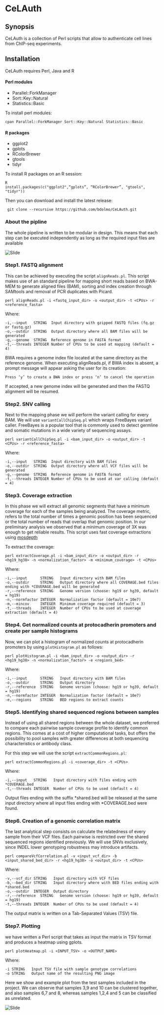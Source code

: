 # CeLAuth
## Synopsis
 CeLAuth is a collection of Perl scripts that allow to authenticate cell lines from ChIP-seq experiments.

 ## Installation
 CeLAuth requires Perl, Java and R 

 #### Perl modules
* Parallel::ForkManager
* Sort::Key::Natural
* Statistics::Basic

To install perl modules: 
```
cpan Parallel::ForkManager Sort::Key::Natural Statistics::Basic
```

 #### R packages
* ggplot2
* gplots
* RColorBrewer
* gtools
* tidyr

To install R packages on an R session:
```
R
install.packages(c("ggplot2",“gplots”, “RColorBrewer”, "gtools", "tidyr"))
```

Then you can download and install the latest release:
```
 git clone --recursive https://github.com/bdolmo/CeLAuth.git
 ```
 ### About the pipline 
 The whole pipeline is written to be modular in design. This means that each step can be executed independently as long as the required input files are available 

![Slide](img/Pipeline.png)

 ### Step1.	FASTQ alignment
This can be achieved by executing the script `alignReads.pl`. This script makes use of an standard pipeline for mapping short reads based on BWA-MEM to generate aligned files (BAM), sorting and index creation through SAMtools and removal of PCR duplicates with Picard.

```
perl alignReads.pl -i <fastq_input_dir> -o <output_dir> -t <CPUs> -r  <reference_fasta>
```

Where:
```
-i,--input   STRING  Input directory with gzipped FASTQ files (fq.gz or fastq.gz)
-o,--outdir  STRING  Output directory where all BAM files will be generated
-g,--genome  STRING  Reference genome in FASTA format
-t,--threads INTEGER Number of CPUs to be used at mapping (default = 4)
```

BWA requires a genome index file located at the same directory as the reference genome. When executing alignReads.pl, if BWA index is absent, a prompt message will appear asking the user for its creation: 
```
Press ‘y’ to create a BWA index or press ‘n’ to cancel the operation
```
If accepted, a new genome index will be generated and then the FASTQ alignment will be resumed.

 ### Step2. SNV calling

Next to the mapping phase we will perform the variant calling for every BAM. We will use `variantCallChipSeq.pl` which wraps FreeBayes variant caller. FreeBayes is a popular tool that is commonly used to detect germline and somatic mutations in a wide variety of sequencing assays.

````
perl variantCallChipSeq.pl -i <bam_input_dir> -o <output_dir> -t <CPUs> -r <reference_fasta>
````

Where:
```
-i,--input   STRING  Input directory with BAM files
-o,--outdir  STRING  Output directory where all VCF files will be generated
-g,--genome  STRING  Reference genome in FASTA format
-t,--threads INTEGER Number of CPUs to be used at var calling (default = 4)
```

 ### Step3. Coverage extraction

In this phase we will extract all genomic segments that have a minimum coverage for each of the samples being analyzed. The coverage metric, refers to the total number of times a genomic position has been sequenced or the total number of reads that overlap that genomic position. In our preliminary analysis we observed that a minimum coverage of 3X was enough to get reliable results.
This script uses fast coverage extractions using [mosdepth](https://github.com/brentp/mosdepth) 

To extract the coverage:

```
perl extractCoverage.pl -i <bam_input_dir> -o <output_dir> -r <hg19_hg38> -n <normalization_factor> -m <minimum_coverage> -t <CPUs>
```

Where:
```
-i,--input      STRING   Input directory with BAM files
-o,--outdir     STRING   Output directory where all COVERAGE.bed files ending with *COVERAGE.bed will be generated
-r,--reference  STRING   Genome version (choose: hg19 or hg39, default = hg19)
-n,--normfactor INTEGER  Normalization factor (default = 10e7)
-m,--mincov     INTEGER  Minimum coverage required (default = 3)
-t,--threads    INTEGER  Number of CPUs to be used at coverage extraction (default = 4)
```

 ### Step4. Get normalized counts at protocadherin promoters and create per sample histograms

Now, we can plot a histogram of normalized counts at protocadherin promoters by using `plotHistogram.pl` as follows:

```
perl plotHistogram.pl -i <bam_input_dir> -o <output_dir> -r <hg19_hg38> -n <normalization_factor> -e <regions_bed>
```

Where:
```
-i,--input      STRING   Input directory with BAM files
-o,--outdir     STRING   Output directory
-r,--reference  STRING   Genome version (choose: hg19 or hg39, default = hg19)
-n,--normfactor INTEGER  Normalization factor (default = 10e7)
-e,--regions    STRING   BED regions to extract counts
```

 ### Step5. Identifying shared sequenced regions between samples

Instead of using all shared regions between the whole dataset, we preferred to compare each pairwise sample coverage profile to identify common regions. This comes at a cost of higher computational tasks, but offers the possibility to pool samples with greater differences at both sequencing characteristics or antibody class.

For this step we will use the script `extractCommonRegions.pl`:
```
perl extractCommonRegions.pl -i <coverage_dir> -t <CPUs> 
```

Where:
```
-i,--input   STRING   Input directory with files ending with *COVERAGE.bed 
-t,--threads INTEGER  Number of CPUs to be used (default = 4)
```
Output files ending with the suffix *shared.bed  will be released at the same input directory where all input files ending with *COVERAGE.bed were found.


 ### Step6. Creation of a genomic correlation matrix

The last analytical step consists on calculate the relatedness of every sample from their VCF files. Each pairwise is restricted over the shared sequenced regions identified previously. We will use SNVs exclusively, since INDEL lower genotyping robustness may introduce artifacts.

```
perl compareVcfCorrelation.pl -v <input_vcf_dir> -b <input_shared_bed_dir> -r <hg19_hg38> -o <output_dir> -t <CPUs>
```

Where:
```
-v,--vcf_dir STRING   Input directory with VCF files
-b,--bed_dir STRING   Input directory where with BED files ending with *shared.bed
-o,--outdir  INTEGER  Output directory
-r,--reference  STRING   Genome version (choose: hg19 or hg39, default = hg19)
-t,--threads INTEGER  Number of CPUs to be used (default = 4)
```
The output matrix is written on a Tab-Separated Values (TSV) file.

 ### Step7. Plotting

we have written a Perl script that takes as input the matrix in TSV format and produces a heatmap using gplots.
```
perl plotHeatmap.pl -i <INPUT_TSV> -o <OUTPUT_NAME> 
```

Where:
```
-i STRING   Input TSV file with sample genotype correlations
-o STRING   Output name of the resulting PNG image
```

Here we show and example plot from the test samples included in the project. We can observe that samples 3,9 and 10 can be clustered together, and also samples 6,7 and 8, whereas samples 1,2,4 and 5 can be classified as unrelated.

![Slide](img/Heatmap.png)
